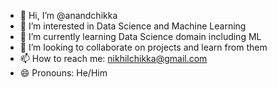 - 👋 Hi, I’m @anandchikka
- 👀 I’m interested in Data Science and Machine Learning
- 🌱 I’m currently learning Data Science domain including ML
- 💞️ I’m looking to collaborate on projects and learn from them
- 📫 How to reach me: nikhilchikka@gmail.com
- 😄 Pronouns: He/Him

<!---
anandchikka/anandchikka is a ✨ special ✨ repository because its `README.md` (this file) appears on your GitHub profile.
You can click the Preview link to take a look at your changes.
--->
